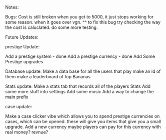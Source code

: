 Notes:






Bugs:
Cost is still broken when you get to 5000, it just stops working for some reason. when it goes over vgn.
^^ to fix this bug try checking the way the cost is caluclated. do some more testing.



Future Updates:

prestige Update:

Add a prestige system   - done
Add a prestige currency - done
Add Some Prestige upgrades

Database update:
Make a data base for all the users that play
make an id of them
make a leaderboard of top Bananas


Stats update:
Make a stats tab that records all of the players Stats
Add some more stuff into settings
Add some music
Add a way to change the main prefix

case update:

Make a case clicker vibe which allows you to spend prestige currencies on cases, which can be opened. these will give you items that give you a small upgrade.
Add a new currency maybe players can pay for this currency with real money? revnue? 